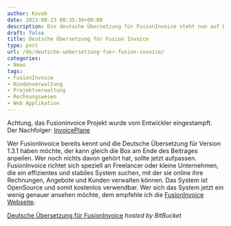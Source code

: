 ```yaml
---
author: Kovah
date: 2013-08-23 00:35:38+00:00
description: Die deutsche Übersetzung für FusionInvoice steht nun auf BitBucket zum Download zur Verfügung.
draft: false
title: Deutsche Übersetzung für Fusion Invoice
type: post
url: /de/deutsche-uebersetzung-fuer-fusion-invoice/
categories:
- News
tags:
- FusionInvoice
- Kundenverwaltung
- Projektverwaltung
- Rechnungswesen
- Web Applikation
---
```


Achtung, das Fusioninvoice Projekt wurde vom Entwickler eingestampft. Der Nachfolger: [InvoicePlane](https://invoiceplane.com)


Wer FusionInvoice bereits kennt und die Deutsche Übersetzung für Version 1.3.1 haben möchte, der kann gleich die Box am Ende des Beitrages anpeilen. Wer noch nichts davon gehört hat, sollte jetzt aufpassen.
FusionInvoice richtet sich speziell an Freelancer oder kleine Unternehmen, die ein effizientes und stabiles System suchen, mit der sie online ihre Rechnungen, Angebote und Kunden verwalten können. Das System ist OpenSource und somit kostenlos verwendbar.
Wer sich das System jetzt ein wenig genauer ansehen möchte, dem empfehle ich die [FusionInvoice Webseite](http://www.fusioninvoice.com/).


[Deutsche Übersetzung für FusionInvoice](https://bitbucket.org/Kovah/fusioninvoice-translations)
_hosted by BitBucket_
